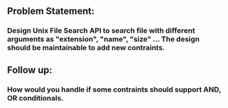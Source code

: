 ## Problem Statement:
### Design Unix File Search API to search file with different arguments as "extension", "name", "size" ... The design should be maintainable to add new contraints.

## Follow up:
### How would you handle if some contraints should support AND, OR conditionals.